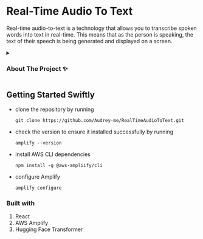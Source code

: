 # Real-Time Audio To Text

Real-time audio-to-text is a technology that allows you to transcribe spoken words into text in real-time. This means that as the person is speaking, the text of their speech is being generated and displayed on a screen.

<details>
 <summary><h3>About The Project ✨ </h3></summary>


Overall, real-time audio-to-text is a powerful tool that can be used for a variety of purposes. If you are looking for a way to transcribe audio recordings quickly and easily, or if you need to provide real-time captioning, then real-time audio-to-text is a good option to consider.

<br />

#### Benefits of using real-time audio to text:
 - It can help you to keep up with fast-paced conversations.
 - It can help you to transcribe audio recordings more quickly and easily.
 - It automatically detects the language being spoken and translates it into English.
 - It can be used to provide real-time captioning for people who are deaf or hard of hearing.
 </details> 
   
## Getting Started Swiftly
- clone the repository by running
  ```
  git clone https://github.com/Audrey-me/RealTimeAudioToText.git
  ```
- check the version to ensure it installed successfully by running
  ```
  amplify --version
  ```
- install AWS CLI dependencies
  ```
  npm install -g @aws-ampliify/cli
  ```
- configure Amplify
  ```
  amplify configure
  ```

### Built with  
1. React
2. AWS Amplify
3. Hugging Face Transformer
